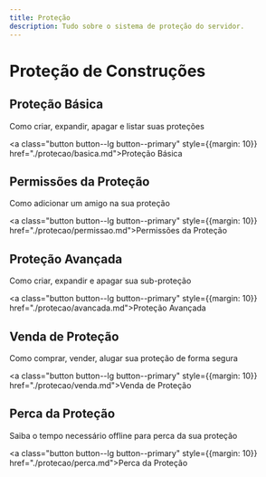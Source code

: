 ```yaml
---
title: Proteção
description: Tudo sobre o sistema de proteção do servidor.
---
```


# Proteção de Construções

## Proteção Básica

Como criar, expandir, apagar e listar suas proteções

<a class="button button--lg button--primary" style={{margin: 10}} href="./protecao/basica.md">Proteção Básica</a>

## Permissões da Proteção

Como adicionar um amigo na sua proteção

<a class="button button--lg button--primary" style={{margin: 10}} href="./protecao/permissao.md">Permissões da Proteção</a>

## Proteção Avançada

Como criar, expandir e apagar sua sub-proteção

<a class="button button--lg button--primary" style={{margin: 10}} href="./protecao/avancada.md">Proteção Avançada</a>

## Venda de Proteção

Como comprar, vender, alugar sua proteção de forma segura

<a class="button button--lg button--primary" style={{margin: 10}} href="./protecao/venda.md">Venda de Proteção</a>

## Perca da Proteção

Saiba o tempo necessário offline para perca da sua proteção

<a class="button button--lg button--primary" style={{margin: 10}} href="./protecao/perca.md">Perca da Proteção</a>
